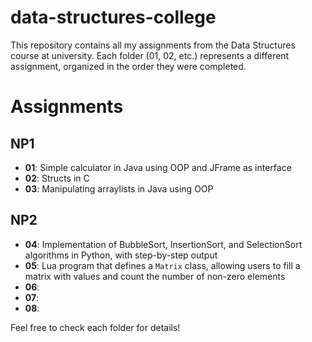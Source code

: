 # data-structures-college
This repository contains all my assignments from the Data Structures course at university. Each folder (01, 02, etc.) represents a different assignment, organized in the order they were completed.

# Assignments
## NP1
- **01**: Simple calculator in Java using OOP and JFrame as interface
- **02**: Structs in C
- **03**: Manipulating arraylists in Java using OOP
## NP2
- **04**: Implementation of BubbleSort, InsertionSort, and SelectionSort algorithms in Python, with step-by-step output
- **05**: Lua program that defines a `Matrix` class, allowing users to fill a matrix with values and count the number of non-zero elements
- **06**: 
- **07**:
- **08**:

Feel free to check each folder for details!